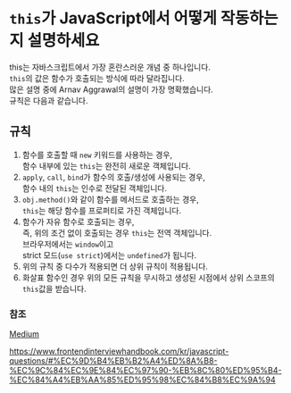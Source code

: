 # `this`가 JavaScript에서 어떻게 작동하는지 설명하세요 #

this는 자바스크립트에서 가장 혼란스러운 개념 중 하나입니다.  
`this`의 값은 함수가 호출되는 방식에 따라 달라집니다.  
많은 설명 중에 Arnav Aggrawal의 설명이 가장 명확했습니다.  
규칙은 다음과 같습니다.

## 규칙 ##

1. 함수를 호출할 때 `new` 키워드를 사용하는 경우,  
함수 내부에 있는 `this`는 완전히 새로운 객체입니다.
2. `apply`, `call`, `bind`가 함수의 호출/생성에 사용되는 경우,  
함수 내의 `this`는 인수로 전달된 객체입니다.
3. `obj.method()`와 같이 함수를 메서드로 호출하는 경우,  
`this`는 해당 함수를 프로퍼티로 가진 객체입니다.
4. 함수가 자유 함수로 호출되는 경우,  
즉, 위의 조건 없이 호출되는 경우 `this`는 전역 객체입니다.  
브라우저에서는 `window`이고  
strict 모드(`use strict`)에서는 `undefined`가 됩니다.
5. 위의 규칙 중 다수가 적용되면 더 상위 규칙이 적용됩니다.
6. 화살표 함수인 경우 위의 모든 규칙을 무시하고 생성된 시점에서 상위 스코프의 `this`값을 받습니다.

### 참조 ###

[Medium](https://codeburst.io/the-simple-rules-to-this-in-javascript-35d97f31bde3)

<https://www.frontendinterviewhandbook.com/kr/javascript-questions/#%EC%9D%B4%EB%B2%A4%ED%8A%B8-%EC%9C%84%EC%9E%84%EC%97%90-%EB%8C%80%ED%95%B4-%EC%84%A4%EB%AA%85%ED%95%98%EC%84%B8%EC%9A%94>
